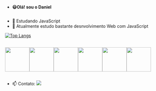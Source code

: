 - **😃Olá! sou o Daniel**
  ##
- 👀 Estudando JavaScript
- 🌱 Atualmente estudo bastante desnvolvimento Web com JavaScript 



<!---
Dan-scb/Dan-scb is a ✨ special ✨ repository because its `README.md` (this file) appears on your GitHub profile.
You can click the Preview link to take a look at your changes.
--->



[![Top Langs](https://github-readme-stats.vercel.app/api/top-langs/?username=Dan-scb&show_icons=true&theme=radical)](https://github.com/Dan-scb/github-readme-stats)
##

<div style="display: flex; flex-direction: row;">
<img src="https://cdn.jsdelivr.net/gh/devicons/devicon/icons/javascript/javascript-original.svg" height="80" />
<img src="https://cdn.jsdelivr.net/gh/devicons/devicon/icons/html5/html5-original-wordmark.svg" height="80"/>
<img src="https://cdn.jsdelivr.net/gh/devicons/devicon/icons/css3/css3-original-wordmark.svg" height="80" />
<img src="https://cdn.jsdelivr.net/gh/devicons/devicon/icons/nodejs/nodejs-original-wordmark.svg" height="80" />
<img src="https://cdn.jsdelivr.net/gh/devicons/devicon/icons/mysql/mysql-plain-wordmark.svg" height="80" />
<img src="https://cdn.jsdelivr.net/gh/devicons/devicon/icons/express/express-original-wordmark.svg" height="80" />
</div>

##
- 📫 Contato:  <a href="mailto:danielsilvacb23@gmail.com" target="_blank"><img src="https://img.shields.io/badge/Gmail-D14836?style=for-the-badge&logo=gmail&logoColor=white"></a>
